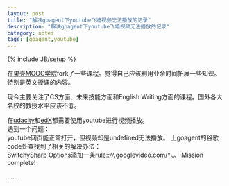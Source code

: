```yaml
---
layout: post
title: "解决goagent下youtube飞墙视频无法播放的记录"
description: "解决goagent下youtube飞墙视频无法播放的记录"
category: notes
tags: [goagent,youtube]
---
```

{% include JB/setup %}

在[果壳MOOC学院](http://mooc.guokr.com/)fork了一些课程。觉得自己应该利用业余时间拓展一些知识。特别是英文授课的内容。

现今主要关注了CS方面、未来技能方面和English Writing方面的课程。国外各大名校的教授水平应该不低。

在[udacity](https://www.udacity.com/)和[edX](https://www.edx.org/)都需要使用youtube进行视频播放。    
遇到一个问题：   
youtube网页能正常打开，但视频却是undefined无法播放。
上goagent的谷歌code处查找到了相关的解决办法：   
SwitchySharp Options添加一条rule:*://*.googlevideo.com/*。。
Mission complete!

……
